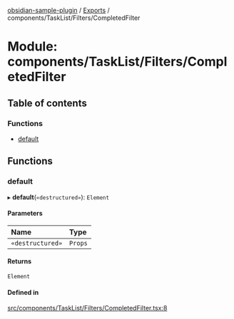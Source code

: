 [obsidian-sample-plugin](../README.md) / [Exports](../modules.md) / components/TaskList/Filters/CompletedFilter

# Module: components/TaskList/Filters/CompletedFilter

## Table of contents

### Functions

- [default](components_TaskList_Filters_CompletedFilter.md#default)

## Functions

### default

▸ **default**(`«destructured»`): `Element`

#### Parameters

| Name | Type |
| :------ | :------ |
| `«destructured»` | `Props` |

#### Returns

`Element`

#### Defined in

[src/components/TaskList/Filters/CompletedFilter.tsx:8](https://github.com/dromse/personal-grind-manager/blob/93620cd/src/components/TaskList/Filters/CompletedFilter.tsx#L8)
